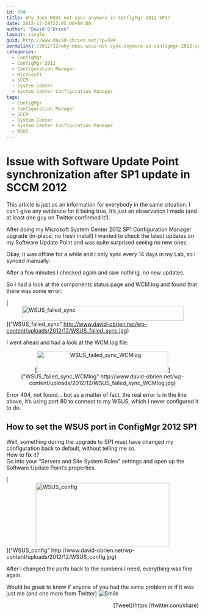 ```yaml
---
id: 594
title: Why does WSUS not sync anymore in ConfigMgr 2012 SP1?
date: 2012-12-28T22:05:00+00:00
author: "David O'Brien"
layout: single
guid: http://www.david-obrien.net/?p=594
permalink: /2012/12/why-does-wsus-not-sync-anymore-in-configmgr-2012-sp1/
categories:
  - ConfigMgr
  - ConfigMgr 2012
  - Configuration Manager
  - Microsoft
  - SCCM
  - System Center
  - System Center Configuration Manager
tags:
  - ConfigMgr
  - Configuration Manager
  - SCCM
  - System Center
  - System Center Configuration Manager
  - WSUS
---
```

# Issue with Software Update Point synchronization after SP1 update in SCCM 2012

This article is just as an information for everybody in the same situation. I can’t give any evidence for it being true, it’s just an observation I made (and at least one guy on Twitter confirmed it!).

After doing my Microsoft System Center 2012 SP1 Configuration Manager upgrade (in-place, no fresh install) I wanted to check the latest updates on my Software Update Point and was quite surprised seeing no new ones.
  
Okay, it was offline for a while and I only sync every 14 days in my Lab, so I synced manually.

After a few minutes I checked again and saw nothing, no new updates.

So I had a look at the components status page and WCM.log and found that there was some error:

[<img style="background-image: none; float: none; padding-top: 0px; padding-left: 0px; margin-left: auto; display: block; padding-right: 0px; margin-right: auto; border: 0px;" title="WSUS_failed_sync" alt="WSUS_failed_sync" src="http://www.david-obrien.net/wp-content/uploads/2012/12/WSUS_failed_sync_thumb.jpg" width="423" height="39" border="0" />]("WSUS_failed_sync" http://www.david-obrien.net/wp-content/uploads/2012/12/WSUS_failed_sync.jpg)

I went ahead and had a look at the WCM.log file:

<p align="center">
  [<img style="background-image: none; padding-top: 0px; padding-left: 0px; display: inline; padding-right: 0px; border: 0px;" title="WSUS_failed_sync_WCMlog" alt="WSUS_failed_sync_WCMlog" src="http://www.david-obrien.net/wp-content/uploads/2012/12/WSUS_failed_sync_WCMlog_thumb.jpg" width="344" height="55" border="0" />]("WSUS_failed_sync_WCMlog" http://www.david-obrien.net/wp-content/uploads/2012/12/WSUS_failed_sync_WCMlog.jpg)
</p>

<p align="left">
  Error 404, not found… but as a matter of fact, the real error is in the line above, it’s using port 80 to connect to my WSUS, which I never configured it to do.
</p>

<h2 align="left">
  How to set the WSUS port in ConfigMgr 2012 SP1
</h2>

<p align="left">
  Well, something during the upgrade to SP1 must have changed my configuration back to default, without telling me so.<br /> How to fix it?<br /> Go into your “Servers and Site System Roles” settings and open up the Software Update Point’s properties.
</p>

<p align="left">
  [<img style="background-image: none; float: none; padding-top: 0px; padding-left: 0px; margin-left: auto; display: block; padding-right: 0px; margin-right: auto; border: 0px;" title="WSUS_config" alt="WSUS_config" src="http://www.david-obrien.net/wp-content/uploads/2012/12/WSUS_config_thumb.jpg" width="350" height="168" border="0" />]("WSUS_config" http://www.david-obrien.net/wp-content/uploads/2012/12/WSUS_config.jpg)
</p>

After I changed the ports back to the numbers I need, everything was fine again.

Would be great to know if anyone of you had the same problem or if it was just me (and one more from Twitter) 
<img class="img-responsive wlEmoticon wlEmoticon-smile" style="border-style: none;" alt="Smile" src="http://www.david-obrien.net/wp-content/uploads/2012/12/wlEmoticon-smile1.png" /> 

<div style="float: right; margin-left: 10px;">
  [Tweet](https://twitter.com/share)
</div>

